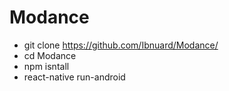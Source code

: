 # Modance
- git clone https://github.com/Ibnuard/Modance/
- cd Modance
- npm isntall
- react-native run-android

